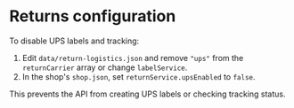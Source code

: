 # Returns configuration

To disable UPS labels and tracking:

1. Edit `data/return-logistics.json` and remove `"ups"` from the `returnCarrier` array or change `labelService`.
2. In the shop's `shop.json`, set `returnService.upsEnabled` to `false`.

This prevents the API from creating UPS labels or checking tracking status.
